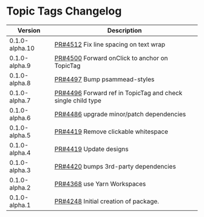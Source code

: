 # Topic Tags Changelog

| Version | Description |
|---------|-------------|
| 0.1.0-alpha.10 | [PR#4512](https://github.com/bbc/psammead/pull/4512) Fix line spacing on text wrap |
| 0.1.0-alpha.9 | [PR#4500](https://github.com/bbc/psammead/pull/4500) Forward onClick to anchor on TopicTag |
| 0.1.0-alpha.8 | [PR#4497](https://github.com/bbc/psammead/pull/4497) Bump psammead-styles |
| 0.1.0-alpha.7 | [PR#4496](https://github.com/bbc/psammead/pull/4496) Forward ref in TopicTag and check single child type |
| 0.1.0-alpha.6 | [PR#4486](https://github.com/bbc/psammead/pull/4486) upgrade minor/patch dependencies |
| 0.1.0-alpha.5 | [PR#4419](https://github.com/bbc/psammead/pull/4419) Remove clickable whitespace |
| 0.1.0-alpha.4 | [PR#4419](https://github.com/bbc/psammead/pull/4419) Update designs |
| 0.1.0-alpha.3 | [PR#4420](https://github.com/bbc/psammead/pull/4420) bumps 3rd-party dependencies |
| 0.1.0-alpha.2 | [PR#4368](https://github.com/bbc/psammead/pull/4368) use Yarn Workspaces |
| 0.1.0-alpha.1 | [PR#4248](https://github.com/BBC-News/psammead/pull/4248) Initial creation of package. |
